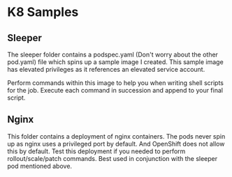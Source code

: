 # K8 Samples

## Sleeper

The sleeper folder contains a podspec.yaml (Don't worry about the other pod.yaml) file which spins up a sample image I created. This sample image has elevated privileges as it references an elevated service account.

Perform commands within this image to help you when writing shell scripts for the job. Execute each command in succession and append to your final script.

## Nginx

This folder contains a deployment of nginx containers. The pods never spin up as nginx uses a privileged port by default. And OpenShift does not allow this by default. Test this deployment if you needed to perform rollout/scale/patch commands. Best used in conjunction with the sleeper pod mentioned above.